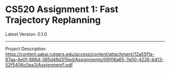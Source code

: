 # CS520 Assignment 1: Fast Trajectory Replanning
Latest Version: 0.1.0

---

Project Description:    https://content.sakai.rutgers.edu/access/content/attachment/12a55f1a-87aa-4e0f-886d-385d48d315ed/Assignments/06f06a65-7e00-4226-b413-52f5406c0ea3/Assignment1.pdf
